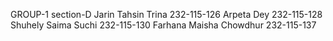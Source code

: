 GROUP-1
section-D
Jarin Tahsin Trina      232-115-126
Arpeta Dey              232-115-128
Shuhely Saima Suchi     232-115-130
Farhana Maisha Chowdhur 232-115-137
